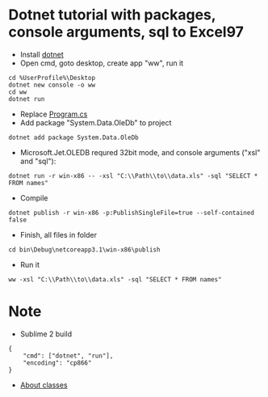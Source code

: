 # Dotnet tutorial with packages, console arguments, sql to Excel97

* Install [dotnet](https://dotnet.microsoft.com/download)
* Open cmd, goto desktop, create app "ww", run it
```
cd %UserProfile%\Desktop
dotnet new console -o ww
cd ww
dotnet run
```
* Replace [Program.cs](Program.cs)
* Add package "System.Data.OleDb" to project
```
dotnet add package System.Data.OleDb
```
* Microsoft.Jet.OLEDB requred  32bit mode, and console arguments ("xsl" and "sql"):
```
dotnet run -r win-x86 -- -xsl "C:\\Path\\to\\data.xls" -sql "SELECT * FROM names"
```
* Compile 
```
dotnet publish -r win-x86 -p:PublishSingleFile=true --self-contained false
```
* Finish, all files in folder
```
cd bin\Debug\netcoreapp3.1\win-x86\publish
```
* Run it
```
ww -xsl "C:\\Path\\to\\data.xls" -sql "SELECT * FROM names"
```

# Note
* Sublime 2 build
```
{
	"cmd": ["dotnet", "run"],
	"encoding": "cp866"
}
```
* [About classes](https://docs.microsoft.com/ru-ru/dotnet/csharp/tutorials/intro-to-csharp/introduction-to-classes)
